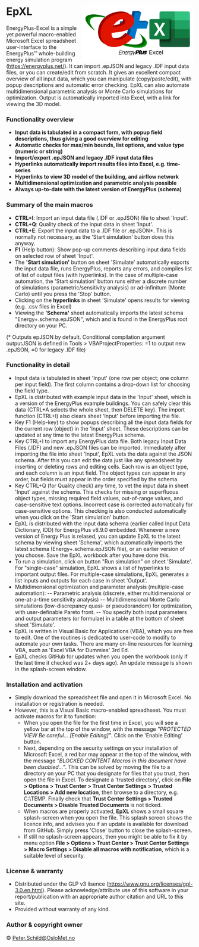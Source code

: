 # EpXL <img src="images/EnergyPlus-Excel-Logo.png" alt="EpXL logo" height="150px" align="right" />
EnergyPlus-Excel is a simple yet powerful macro-enabled Microsoft Excel spreadsheet user-interface to the EnergyPlus™ whole-building energy simulation program (https://energyplus.net/). It can import .epJSON and legacy .IDF input data files, or you can create/edit from scratch. It gives an excellent compact overview of all input data, which you can manipulate (copy/paste/edit), with popup descriptions and automatic error checking. EpXL can also automate multidimensional parametric analysis or Monte Carlo simulations for optimization. Output is automatically imported into Excel, with a link for viewing the 3D model.

### Functionality overview
- **Input data is tabulated in a compact form, with popup field descriptions, thus giving a good overview for editing**
- **Automatic checks for max/min bounds, list options, and value type (numeric or string)**
- **Import/export .epJSON and legacy .IDF input data files**
- **Hyperlinks automatically import results files into Excel, e.g. time-series**
- **Hyperlinks to view 3D model of the building, and airflow network**
- **Multidimensional optimization and parametric analysis possible**
- **Always up-to-date with the latest version of EnergyPlus (schema)**

### Summary of the main macros
- **CTRL+I**: Import an input data file (.IDF or .epJSON) file to sheet 'Input'.
- **CTRL+Q**: Quality check of the input data in sheet 'Input'.
- **CTRL+E**: Export the input data to a .IDF file or .epJSON*. This is normally not necessary, as the 'Start simulation' button does this anyway.
- **F1** (Help button): Show pop-up comments describing input data fields on selected row of sheet 'Input'.
- The **'Start simulation'** button on sheet 'Simulate' automatically exports the input data file, runs EnergyPlus, reports any errors, and compiles list of list of output files (with hyperlinks). In the case of multiple-case automation, the 'Start simulation' button runs either a discrete number of simulations (parametric/sensitivity analysis) or ad-infinitum (Monte Carlo) until you press the 'Stop' button.
- Clicking on the **hyperlinks** in sheet 'Simulate' opens results for viewing (e.g. .csv files in Excel)
- Viewing the **'Schema'** sheet automatically imports the latest schema "Energy+.schema.epJSON", which and is found in the EnergyPlus root directory on your PC.

(* Outputs epJSON by default. Conditional compilation argument outputJSON is defined in Tools > VBAProjectProperties: =1 to output new .epJSON, =0 for legacy .IDF file)

### Functionality in detail
- Input data is tabulated in sheet 'Input' (one row per object; one column per input field). The first column contains a drop-down list for choosing the field type.
- EpXL is distributed with example input data in the 'Input' sheet, which is a version of the EnergyPlus example buildings. You can safely clear this data (CTRL+A selects the whole sheet, then DELETE key). The import function (CTRL+I) also clears sheet 'Input' before importing the file.
- Key F1 (Help-key) to show popups describing all the input data fields for the current row (object) in the 'Input' sheet. These descriptions can be updated at any time to the latest EnergyPlus schema.
- Key CTRL+I to import any EnergyPlus data file. Both legacy Input Data Files (.IDF) and new .epJSON files can be imported. Immediately after importing the file into sheet 'Input', EpXL vets the data against the JSON schema. After this you can edit the data just like any spreadsheet by inserting or deleting rows and editing cells. Each row is an object type, and each column is an input field. The object types can appear in any order, but fields must appear in the order specified by the schema.
- Key CTRL+Q (for Quality check) any time, to vet the input data in sheet 'Input' against the schema. This checks for missing or superfluous object types, missing required field values, out-of-range values, and case-sensitive text options. Incorrect case is corrected automatically for case-sensitive options. This checking is also conducted automatically when you click on the 'Start simulation' button.
- EpXL is distributed with the input data schema (earlier called Input Data Dictionary, IDD) for EnergyPlus v8.9.0 embedded. Whenever a new version of Energy Plus is relased, you can update EpXL to the latest schema by viewing sheet 'Schema', which automatically imports the latest schema (Energy+.schema.epJSON file), or an earlier version of you choose. Save the EpXL workbook after you have done this.
- To run a simulation, click on button "Run simulation" on sheet 'Simulate'. For "single-case" simulation, EpXL shows a list of hyperlinks to important output files. For multiple-case simulations, EpXL generates a list inputs and outputs for each case in sheet 'Output'.
- Multidimensional optimization and parameter analysis (multiple-case automation):
-- Parametric analysis (discrete, either multidimensional or one-at-a-time sensitivity analysis)
-- Multidimensional Monte Carlo simulations (low-discrepancy quasi- or pseudorandom) for optimization, with user-definable Pareto front.
-- You specify both input parameters and output parameters (or formulae) in a table at the bottom of sheet sheet 'Simulate'.
- EpXL is written in Visual Basic for Applications (VBA), which you are free to edit. One of the routines is dedicated to user-code to modify to automate your own tasks. There are many on-line resources for learning VBA, such as 'Excel VBA for Dummies' 3rd Ed.
- EpXL checks GitHub for updates when you open the workbook (only if the last time it checked was 2+ days ago). An update message is shown in the splash-screen window. 

### Installation and activation
- Simply download the spreadsheet file and open it in Microsoft Excel. No installation or registration is needed.
- However, this is a Visual Basic macro-enabled spreadhseet. You must activate macros for it to function: 
  - When you open the file for the first time in Excel, you will see a yellow bar at the top of the window, with the message *"PROTECTED VIEW Be careful... [Enable Editing]"*. Click on the 'Enable Editing' button. 
  - Next, depending on the security settings on your installation of Microsoft Excel, a red bar may appear at the top of the window, with the message *"BLOCKED CONTENT Macros in this document have been disabled..."*. This can be solved by moving the file to a directory on your PC that you designate for files that you trust, then open the file in Excel. To designate a 'trusted directory', click on **File > Options > Trust Center > Trust Center Settings > Trusted Locations > Add new location**, then browse to a directory, e.g. C:\TEMP\. Finally check that **Trust Center Settings > Trusted Documents > Disable Trusted Documents**  is not ticked.
  - When macros are properly activated, **EpXL** shows a small square splash-screen when you open the file. This splash screen shows the licence info, and advises you if an update is available for download from GitHub. Simply press 'Close' button to close the splash-screen. 
  - If still no splash-screen appears, then you might be able to fix it by menu option **File > Options > Trust Center > Trust Center Settings > Macro Settings > Disable all macros with notification**, which is a suitable level of security.

### License & warranty
- Distributed under the GLP v3 lisence (https://www.gnu.org/licenses/gpl-3.0.en.html). Please acknowledge/attribute use of this software in your report/publication with an appropriate author citation and URL to this site.
- Provided without warranty of any kind.

### Author & copyright owner
© Peter.Schild@OsloMet.no
